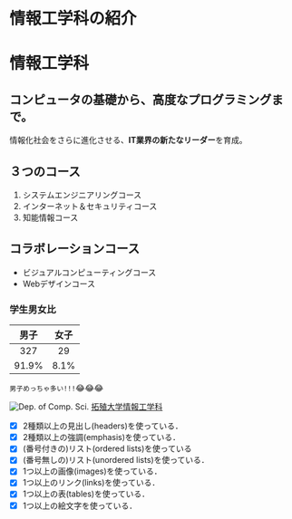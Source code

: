 # 情報工学科の紹介
<!-- Markdown記法を使って学科の紹介ページを作る -->
# 情報工学科
## コンピュータの基礎から、高度なプログラミングまで。
情報化社会をさらに進化させる、**IT業界の新たなリーダー**を育成。
## ３つのコース
1. システムエンジニアリングコース
1. インターネット＆セキュリティコース
1. 知能情報コース
## コラボレーションコース
- ビジュアルコンピューティングコース
- Webデザインコース
### 学生男女比
|  男子  |  女子  |
| :----: | :---: |
|  327  |  29  |
|  91.9%  |  8.1%  |
`男子めっちゃ多い!!!`:joy::joy::joy:

![Dep. of Comp. Sci.](https://feng.takushoku-u.ac.jp/albums/abm00004330.jpg "情報工学科")
[拓殖大学情報工学科](https://bb.takushoku-u.ac.jp/webapps/blackboard/execute/content/file?cmd=view&content_id=_355290_1&course_id=_20323_1&framesetWrapped=true "Takushoku University")
<!-- この部分より上に記述を追加して下のチェックボックスで確認する -->
- [x] 2種類以上の見出し(headers)を使っている．
- [x] 2種類以上の強調(emphasis)を使っている．
- [x] (番号付きの)リスト(ordered lists)を使っている
- [x] (番号無しの)リスト(unordered lists)を使っている．
- [x] 1つ以上の画像(images)を使っている．
- [x] 1つ以上のリンク(links)を使っている．
- [x] 1つ以上の表(tables)を使っている．
- [x] 1つ以上の絵文字を使っている．

